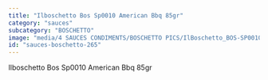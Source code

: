 ```yaml
---
title: "Ilboschetto Bos Sp0010 American Bbq 85gr"
category: "sauces"
subcategory: "BOSCHETTO"
image: "media/4 SAUCES CONDIMENTS/BOSCHETTO PICS/IlBoschetto_BOS-SP0010 American BBQ 85gr.png"
id: "sauces-boschetto-265"
---
```


Ilboschetto Bos Sp0010 American Bbq 85gr
